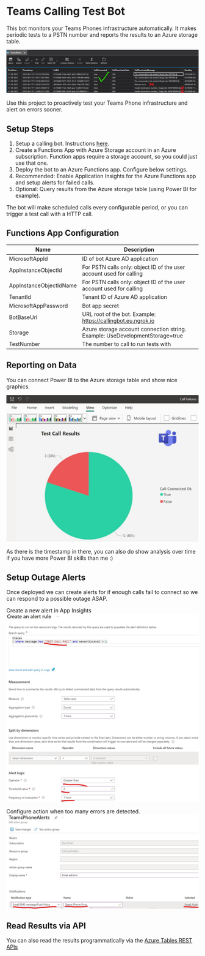 # Teams Calling Test Bot
This bot monitors your Teams Phones infrastructure automatically. It makes periodic tests to a PSTN number and reports the results to an Azure storage table.

![Logs](imgs/log.jpg)

Use this project to proactively test your Teams Phone infrastructure and alert on errors sooner. 

## Setup Steps
1. Setup a calling bot. Instructions [here](https://github.com/sambetts/graph-calling-bots#setup-bot-in-teams).
2. Create a Functions App with Azure Storage account in an Azure subscription. Function apps require a storage account, so you could just use that one.
3. Deploy the bot to an Azure Functions app. Configure below settings.
4. Recommended: Enable Application Insights for the Azure Functions app and setup alerts for failed calls.
5. Optional: Query results from the Azure storage table (using Power BI for example).

The bot will make scheduled calls every configurable period, or you can trigger a test call with a HTTP call. 

## Functions App Configuration
Name | Description
--------------- | -----------
MicrosoftAppId | ID of bot Azure AD application
AppInstanceObjectId | For PSTN calls only: object ID of the user account used for calling
AppInstanceObjectIdName | For PSTN calls only: object ID of the user account used for calling
TenantId | Tenant ID of Azure AD application
MicrosoftAppPassword | Bot app secret
BotBaseUrl | URL root of the bot. Example: https://callingbot.eu.ngrok.io
Storage | Azure storage account connection string. Example: UseDevelopmentStorage=true
TestNumber | The number to call to run tests with

## Reporting on Data
You can connect Power BI to the Azure storage table and show nice graphics.

![Power BI graphic](imgs/PowerBI.jpg)

As there is the timestamp in there, you can also do show analysis over time if you have more Power BI skills than me :)

## Setup Outage Alerts
Once deployed we can create alerts for if enough calls fail to connect so we can respond to a possible outage ASAP. 

Create a new alert in App Insights
![Create alert rule](imgs/create_alert_rule.jpg)


Configure action when too many errors are detected.
![Config action](imgs/alert_rules.jpg)

## Read Results via API
You can also read the results programmatically via the [Azure Tables REST APIs](https://learn.microsoft.com/en-us/rest/api/storageservices/query-entities)

